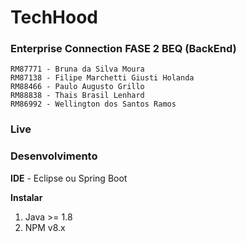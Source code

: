 # TechHood

### Enterprise Connection FASE 2 BEQ (BackEnd)

```
RM87771 - Bruna da Silva Moura
RM87138 - Filipe Marchetti Giusti Holanda
RM88466 - Paulo Augusto Grillo
RM88838 - Thais Brasil Lenhard
RM86992 - Wellington dos Santos Ramos
```

### Live

### Desenvolvimento

**IDE** - Eclipse ou Spring Boot

**Instalar**

1. Java >= 1.8
2. NPM v8.x
